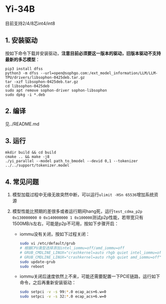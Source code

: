 # Yi-34B
目前支持2/4/8芯int4/int8
## 1. 安装驱动
按如下命令下载并安装驱动，**注意目前必须要这一版本的驱动，旧版本驱动不支持最新的多芯模型**：
```shell
pip3 install dfss
python3 -m dfss --url=open@sophgo.com:/ext_model_information/LLM/LLM-TPU/drivers/libsophon-0425deb.tar.gz
tar -xzf libsophon-0425deb.tar.gz
cd libsophon-0425deb
sudo apt remove sophon-driver sophon-libsophon
sudo dpkg -i *.deb

```

## 2. 编译
见../README.md

## 3. 运行
```shell
mkdir build && cd build
cmake .. && make -j8
./yi_parallel --model path_to_bmodel --devid 0,1 --tokenizer ../../support/tokenizer.model
```

## 4. 常见问题

1) 模型加载过程中无缘无故突然中断，可以运行`ulimit -HSn 65536`增加系统资源

2) 模型性能比预期的差很多或者运行期间hang死，运行`test_cdma_p2p 0x130000000 0 0x140000000 1 0x100000`测试p2p性能，若带宽只有1500MB/s左右，可能是p2p不可用，按如下步骤开启：
    - iommu没有关闭，按如下过程关闭：
      ```bash
      sudo vi /etc/default/grub
      # 根据CPU类型选择添加intel_iommu=off/amd_iommu=off
      # GRUB_CMDLINE_LINUX="crashkernel=auto rhgb quiet intel_iommu=off"
      # GRUB_CMDLINE_LINUX="crashkernel=auto rhgb quiet amd_iommu=off"
      sudo update-grub
      sudo reboot
      ```
    - iommu关闭后速度依然上不来，可能还需要配置一下PCIE链路，运行如下命令，之后再重新安装驱动：
      ```bash
      sudo setpci -v -s 99:*.0 ecap_acs+6.w=0
      sudo setpci -v -s 32:*.0 ecap_acs+6.w=0
      ```


